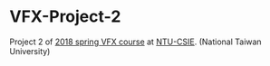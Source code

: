 # VFX-Project-2
Project 2 of [2018 spring VFX course](https://www.csie.ntu.edu.tw/%7Ecyy/courses/vfx/18spring/assignments/proj2/index.html) at [NTU-CSIE](https://www.csie.ntu.edu.tw). (National Taiwan University)

